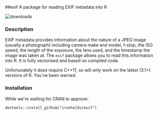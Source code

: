 ##exif
A package for reading EXIF metadata into R

![downloads](http://cranlogs.r-pkg.org/badges/grand-total/urltools)

### Description
EXIF metadata provides information about the nature of a JPEG image (usually a photograph) including camera make
and model, f-stop, the ISO speed, the length of the exposure, the lens used, and the timestamp the image was taken at. The
`exif` package allows you to read this information into R. It is fully vectorised and based on compiled code.

Unfortunately it *does* require C++11, so will only work on the latest (3.1+) versions of R. You've been warned.

### Installation

While we're waiting for CRAN to approve:

    devtools::install_github("ironholds/exif")
